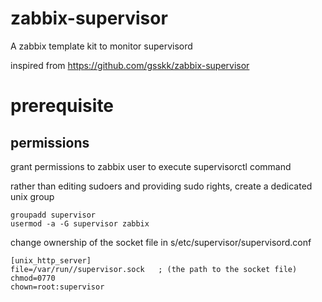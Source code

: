 # zabbix-supervisor
A zabbix template kit to monitor supervisord

inspired from https://github.com/gsskk/zabbix-supervisor

# prerequisite

## permissions

grant permissions to zabbix user to execute supervisorctl command

rather than editing sudoers and providing sudo rights,
create a dedicated unix group
```
groupadd supervisor
usermod -a -G supervisor zabbix
```

change ownership of the socket file in s/etc/supervisor/supervisord.conf

```
[unix_http_server]
file=/var/run//supervisor.sock   ; (the path to the socket file)
chmod=0770
chown=root:supervisor
```

